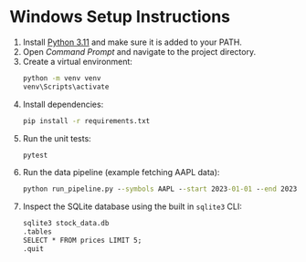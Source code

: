 # Windows Setup Instructions

1. Install [Python 3.11](https://www.python.org/downloads/windows/) and make sure it is added to your PATH.
2. Open *Command Prompt* and navigate to the project directory.
3. Create a virtual environment:
   ```cmd
   python -m venv venv
   venv\Scripts\activate
   ```
4. Install dependencies:
   ```cmd
   pip install -r requirements.txt
   ```
5. Run the unit tests:
   ```cmd
   pytest
   ```
6. Run the data pipeline (example fetching AAPL data):
   ```cmd
   python run_pipeline.py --symbols AAPL --start 2023-01-01 --end 2023-01-10 --db stock_data.db
   ```
7. Inspect the SQLite database using the built in `sqlite3` CLI:
   ```cmd
   sqlite3 stock_data.db
   .tables
   SELECT * FROM prices LIMIT 5;
   .quit
   ```
